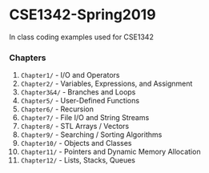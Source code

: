 # CSE1342-Spring2019
In class coding examples used for CSE1342

### Chapters
1. `Chapter1/` - I/O and Operators
2. `Chapter2/` - Variables, Expressions, and Assignment
3. `Chapter3&4/` - Branches and Loops
4. `Chapter5/` - User-Defined Functions
5. `Chapter6/` - Recursion
6. `Chapter7/` - File I/O and String Streams
7. `Chapter8/` - STL Arrays / Vectors
8. `Chapter9/` - Searching / Sorting Algorithms 
9. `Chapter10/` - Objects and Classes
10. `Chapter11/` - Pointers and Dynamic Memory Allocation
10. `Chapter12/` - Lists, Stacks, Queues
